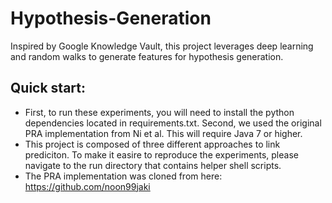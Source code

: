 # Hypothesis-Generation

Inspired by Google Knowledge Vault, this project leverages deep learning and random walks to generate features for hypothesis generation. 

## Quick start:
* First, to run these experiments, you will need to install the python dependencies located in requirements.txt. Second, we used the original PRA implementation from Ni et al. This will require Java 7 or higher.
* This project is composed of three different approaches to link prediciton. To make it easire to reproduce the experiments, please navigate to the run directory that contains helper shell scripts.
* The PRA implementation was cloned from here: https://github.com/noon99jaki
